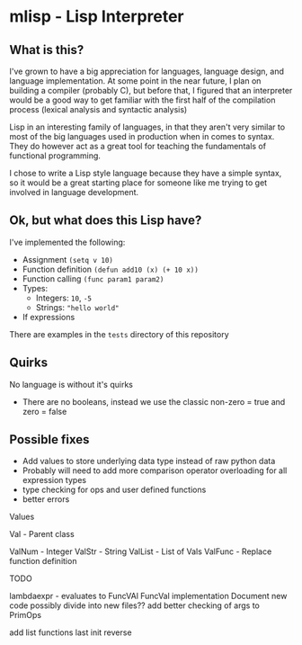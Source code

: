 
# mlisp - Lisp Interpreter

## What is this?

I've grown to have a big appreciation for languages, language design, and
language implementation. At some point in the near future, I plan on building
a compiler (probably C), but before that, I figured that an interpreter would
be a good way to get familiar with the first half of the compilation process
(lexical analysis and syntactic analysis)

Lisp in an interesting family of languages, in that they aren't very similar to
most of the big languages used in production when in comes to syntax. They do
however act as a great tool for teaching the fundamentals of functional
programming.

I chose to write a Lisp style language because they have a simple syntax, so
it would be a great starting place for someone like me trying to get involved
in language development.

## Ok, but what does this Lisp have?

I've implemented the following:
* Assignment `(setq v 10)`
* Function definition `(defun add10 (x) (+ 10 x))`
* Function calling `(func param1 param2)`
* Types:
    * Integers: `10`, `-5`
    * Strings: `"hello world"`
* If expressions

There are examples in the `tests` directory of this repository

## Quirks

No language is without it's quirks

* There are no booleans, instead we use the classic non-zero = true and zero
= false

## Possible fixes

* Add values to store underlying data type instead of raw python data
* Probably will need to add more comparison operator overloading for all expression types
* type checking for ops and user defined functions
* better errors

Values

Val - Parent class

ValNum - Integer
ValStr - String
ValList - List of Vals
ValFunc - Replace function definition

TODO

lambdaexpr - evaluates to FuncVAl
FuncVal implementation
Document new code
possibly divide into new files??
add better checking of args to PrimOps

add list functions
    last
    init
    reverse